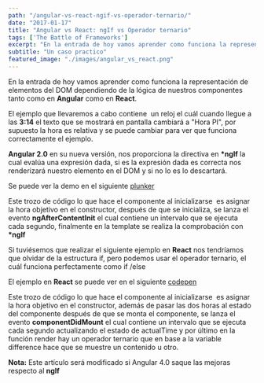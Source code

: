 ```yaml
---
path: "/angular-vs-react-ngif-vs-operador-ternario/"
date: "2017-01-17"
title: "Angular vs React: ngIf vs Operador ternario"
tags: ['The Battle of Frameworks']
excerpt: "En la entrada de hoy vamos aprender como funciona la representación de elementos del DOM dependiendo de la lógica de nuestros componentes tanto como en Angular como en React. El ejemplo que llevaremos a cabo contiene  un reloj el cuál cuando llegue a las 3:14 el texto que se mostrará en pantalla cambiará a “Hora PI”, por"
subtitle: "Un caso practico"
featured_image: "./images/angular_vs_react.png"
---
```


En la entrada de hoy vamos aprender como funciona la representación de elementos del DOM dependiendo de la lógica de nuestros componentes tanto como en **Angular** como en **React**. 

El ejemplo que llevaremos a cabo contiene  un reloj el cuál cuando llegue a las **3:14** el texto que se mostrará en pantalla cambiará a "Hora PI", por supuesto la hora es relativa y se puede cambiar para ver que funciona correctamente el ejemplo. 

**Angular 2.0** en su nueva versión, nos proporciona la directiva en **\*ngIf** la cual evalúa una expresión dada, si es la expresión dada es correcta nos renderizará nuestro elemento en el DOM y si no lo es lo descartará. 

Se puede ver la demo en el siguiente [plunker](https://embed.plnkr.co/lCAFUIK84ttUkSqnrOvH/) 

Este trozo de código lo que hace el componente al inicializarse  es asignar la hora objetivo en el constructor, después de que se inicializa, se lanza el evento **ngAfterContentInit** el cual contiene un intervalo que se ejecuta cada segundo, finalmente en la template se realiza la comprobación con **\*ngIf** 

Si tuviésemos que realizar el siguiente ejemplo en **React** nos tendríamos que olvidar de la estructura if, pero podemos usar el operador ternario, el cuál funciona perfectamente como if /else 

El ejemplo en **React** se puede ver en el siguiente [codepen](http://codepen.io/GGarciaSeco/pen/ggwPpp) 

Este trozo de código lo que hace el componente al inicializarse  es asignar la hora objetivo en el constructor, además de pasar las dos horas al estado del componente después de que se monta el componente, se lanza el evento **componentDidMount** el cual contiene un intervalo que se ejecuta cada segundo actualizando el estado de actualTime y por último en la función render hay un operador ternario que en base a la variable difference hace que se muestre un contenido u otro. 

**Nota:** Este artículo será modificado si Angular 4.0 saque las mejoras respecto al **ngIf**